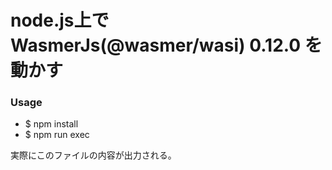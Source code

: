 node.js上でWasmerJs(@wasmer/wasi) 0.12.0 を動かす
================================================

### Usage

  * $ npm install
  * $ npm run exec

実際にこのファイルの内容が出力される。
